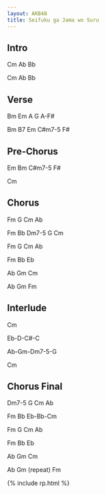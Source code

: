 ```yaml
---
layout: AKB48
title: Seifuku ga Jama wo Suru
---
```

## Intro 
Cm Ab Bb 

Cm Ab Bb 

## Verse 
Bm Em A G A-F# 

Bm B7 Em C#m7-5 F# 

## Pre-Chorus 
Em Bm C#m7-5 F# 

Cm 

## Chorus 
Fm G Cm Ab 

Fm Bb Dm7-5 G Cm 

Fm G Cm Ab 

Fm Bb Eb 

Ab Gm Cm 

Ab Gm Fm 

## Interlude 
Cm 

Eb-D-C#-C 

Ab-Gm-Dm7-5-G 

Cm 

## Chorus Final 
Dm7-5 G Cm Ab 

Fm Bb Eb-Bb-Cm 

Fm G Cm Ab 

Fm Bb Eb 

Ab Gm Cm 

Ab Gm (repeat) Fm 

{% include rp.html %}
